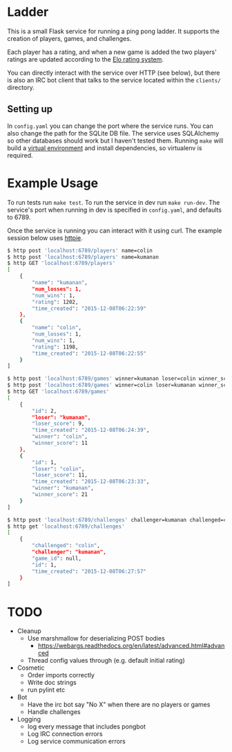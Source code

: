Ladder
======

This is a small Flask service for running a ping pong ladder. It supports the
creation of players, games, and challenges.

Each player has a rating, and when a new game is added the two players' ratings
are updated according to the [Elo rating system][1].

You can directly interact with the service over HTTP (see below), but there is
also an IRC bot client that talks to the service located within the `clients/`
directory.

## Setting up ##
In `config.yaml` you can change the port where the service runs. You can also
change the path for the SQLite DB file. The service uses SQLAlchemy so other
databases should work but I haven't tested them. Running `make` will build a
[virtual environment][3] and install dependencies, so virtualenv is required.


# Example Usage #
To run tests run `make test`. To run the service in dev run `make run-dev`. The
service's port when running in dev is specified in `config.yaml`, and defaults
to 6789.

Once the service is running you can interact with it using curl. The example
session below uses [httpie][2].

```bash
$ http post 'localhost:6789/players' name=colin
$ http post 'localhost:6789/players' name=kumanan
$ http GET 'localhost:6789/players'
[
    {
        "name": "kumanan",
        "num_losses": 1,
        "num_wins": 1,
        "rating": 1202,
        "time_created": "2015-12-08T06:22:59"
    },
    {
        "name": "colin",
        "num_losses": 1,
        "num_wins": 1,
        "rating": 1198,
        "time_created": "2015-12-08T06:22:55"
    }
]

$ http post 'localhost:6789/games' winner=kumanan loser=colin winner_score=21 loser_score=11
$ http post 'localhost:6789/games' winner=colin loser=kumanan winner_score=11 loser_score=9
$ http GET 'localhost:6789/games'
[
    {
        "id": 2,
        "loser": "kumanan",
        "loser_score": 9,
        "time_created": "2015-12-08T06:24:39",
        "winner": "colin",
        "winner_score": 11
    },
    {
        "id": 1,
        "loser": "colin",
        "loser_score": 11,
        "time_created": "2015-12-08T06:23:33",
        "winner": "kumanan",
        "winner_score": 21
    }
]

$ http post 'localhost:6789/challenges' challenger=kumanan challenged=colin
$ http get 'localhost:6789/challenges'
[
    {
        "challenged": "colin",
        "challenger": "kumanan",
        "game_id": null,
        "id": 1,
        "time_created": "2015-12-08T06:27:57"
    }
]
```


# TODO #
* Cleanup
  * Use marshmallow for deserializing POST bodies
    * https://webargs.readthedocs.org/en/latest/advanced.html#advanced
  * Thread config values through (e.g. default initial rating)
* Cosmetic
  * Order imports correctly
  * Write doc strings
  * run pylint etc
* Bot
  * Have the irc bot say "No X" when there are no players or games
  * Handle challenges
* Logging
  * log every message that includes pongbot
  * Log IRC connection errors
  * Log service communication errors


[1]: https://en.wikipedia.org/wiki/Elo_rating_system
[2]: https://github.com/jkbrzt/httpie
[3]: https://virtualenv.readthedocs.org/en/latest
